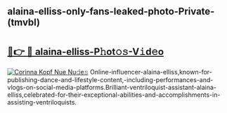 ## alaina-elliss-only-fans​-leaked-photo​-Private-(tmvbl)


# <h2><a href="https://mediaupload.pro?title=alaina-elliss&ref=git">🔗👉 🔴 alaina-elliss-P𝚑ot𝚘𝚜-V𝚒d𝚎o</a></h2>

[![Corinna Kopf Nue Nu𝚍e𝚜](https://i.imgur.com/0qMVB7G.gif)](https://mediaupload.pro?title=alaina-elliss&ref=git)
Online-influencer-alaina-elliss,known-for-publishing-dance-and-lifestyle-content,-including-performances-and-vlogs-on-social-media-platforms.Brilliant-ventriloquist-assistant-alaina-elliss,celebrated-for-their-exceptional-abilities-and-accomplishments-in-assisting-ventriloquists.  